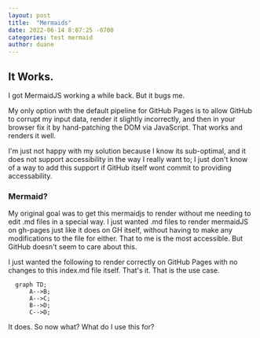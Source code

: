 ```yaml
---
layout: post
title:  "Mermaids"
date: 2022-06-14 8:07:25 -0700
categories: test mermaid
author: duane
---
```


## It Works.

I got MermaidJS working a while back.  But it bugs me. <!--more-->

My only option with the default pipeline for GitHub Pages is to allow GitHub to corrupt my input data, render it slightly incorrectly, and then in your browser fix it by hand-patching the DOM via JavaScript.  That works and renders it well.

I'm just not happy with my solution because I know its sub-optimal, and it does not support accessibility in the way I really want to; I just don't know of a way to add this support if GitHub itself wont commit to providing accessability.

### Mermaid?

My original goal was to get this mermaidjs to render without me needing to edit .md files in a special way. I just wanted .md files to render mermaidJS on gh-pages just like it does on GH itself, without having to make any modifications to the file for either. That to me is the most accessible.  But GitHub doesn't seem to care about this.

I just wanted the following to render correctly on GitHub Pages with no changes to this index.md file itself. That's it. That is the use case.

```mermaid
  graph TD;
      A-->B;
      A-->C;
      B-->D;
      C-->D;
```

It does. So now what? What do I use this for?